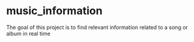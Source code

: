 # music_information
The goal of this project is to find relevant information related to a song or album in real time
